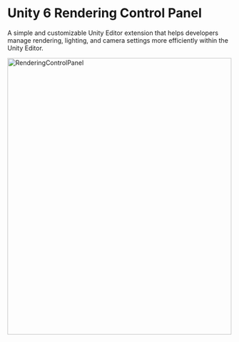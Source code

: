 <!DOCTYPE html>
<html lang="en">
<head>
  <meta charset="UTF-8">
</head>
<body>
  <h1>Unity 6 Rendering Control Panel</h1>
  <p>A simple and customizable Unity Editor extension that helps developers manage rendering, lighting, and camera settings more efficiently within the Unity Editor.</p>
</body>
</html>

<img width="502" height="621" alt="RenderingControlPanel" src="https://github.com/user-attachments/assets/936afdb7-d1b5-4ab7-8b26-9c45a4c24e40" />
